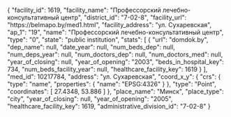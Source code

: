{
    "facility_id": 1619,
    "facility_name": "Профессорский лечебно-консультативный центр",
    "district_id": "7-02-8",
    "facility_url": "https:\/\/belmapo.by\/med1.html",
    "facility_address": "ул. Сухаревская",
    "ap_1": "19",
    "name": "Профессорский лечебно-консультативный центр",
    "type": "0",
    "state": "public institution",
    "stats": [
        {
            "url": "domdok.by",
            "dep_name": null,
            "date_year": null,
            "num_beds_dep": null,
            "num_deps_year": null,
            "num_doctors_dep": null,
            "num_doctors_med": null,
            "year_of_closing": null,
            "year_of_opening": "2003",
            "beds_in_hospital_key": 734,
            "num_beds_facility_year": null,
            "healthcare_facility_key": 1619
        }
    ],
    "med_id": 10217784,
    "address": "ул. Сухаревская",
    "coord_x_y": {
        "crs": {
            "type": "name",
            "properties": {
                "name": "EPSG:4326"
            }
        },
        "type": "Point",
        "coordinates": [
            27.4348,
            53.886
        ]
    },
    "place_name": "Минск",
    "place_type": "city",
    "year_of_closing": null,
    "year_of_opening": "2005",
    "healthcare_facility_key": 1619,
    "administrative_division_id": "7-02-8"
}